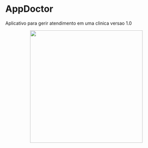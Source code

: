 # AppDoctor
  Aplicativo para gerir atendimento em uma clinica
  versao 1.0

<p align="center">
  <img src="https://github.com/alexjosesilva/AppDoctor/blob/master/src/img/telaDoctor2.jpg?raw=true" width="350"/>
</p>

  

